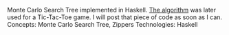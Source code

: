 Monte Carlo Search Tree implemented in Haskell. [The algorithm] was later used for a Tic-Tac-Toe game.
I will post that piece of code as soon as I can.
Concepts: Monte Carlo Search Tree, Zippers
Technologies: Haskell

[The algorithm]:https://www.youtube.com/watch?v=UXW2yZndl7U